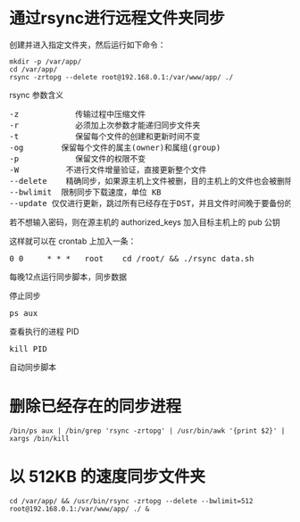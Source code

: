 # 通过rsync进行远程文件夹同步
创建并进入指定文件夹，然后运行如下命令：
```
mkdir -p /var/app/
cd /var/app/
rsync -zrtopg --delete root@192.168.0.1:/var/www/app/ ./
```
rsync 参数含义
<pre>
-z            传输过程中压缩文件
-r            必须加上次参数才能递归同步文件夹
-t            保留每个文件的创建和更新时间不变
-og        保留每个文件的属主(owner)和属组(group)
-p            保留文件的权限不变
-W          不进行文件增量验证，直接更新整个文件
--delete    精确同步，如果源主机上文件被删，目的主机上的文件也会被删除
--bwlimit  限制同步下载速度，单位 KB
--update 仅仅进行更新，跳过所有已经存在于DST，并且文件时间晚于要备份的文件。(不覆盖更新的文件)
</pre>
若不想输入密码，则在源主机的 authorized_keys 加入目标主机上的 pub 公钥

这样就可以在 crontab 上加入一条：
<pre>
0 0     * * *   root    cd /root/ && ./rsync_data.sh
</pre>
每晚12点运行同步脚本，同步数据

停止同步
<pre>ps aux</pre>
查看执行的进程 PID
<pre>kill PID</pre>

自动同步脚本

# 删除已经存在的同步进程
```
/bin/ps aux | /bin/grep 'rsync -zrtopg' | /usr/bin/awk '{print $2}' | xargs /bin/kill
```
# 以 512KB 的速度同步文件夹
```
cd /var/app/ && /usr/bin/rsync -zrtopg --delete --bwlimit=512 root@192.168.0.1:/var/www/app/ ./ &
```